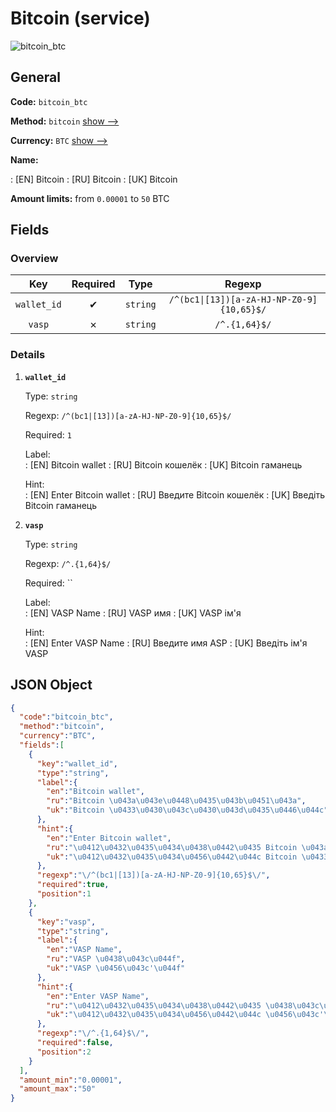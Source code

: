 
# Bitcoin (service) 
![bitcoin_btc](https://static.openfintech.io/payout_methods/bitcoin_btc/logo.svg?w=400&c=v0.59.26#w24)  

## General 
 
**Code:** `bitcoin_btc` 
 
**Method:** `bitcoin` [show -->](/payout-methods/bitcoin/) 
 
**Currency:** `BTC` [show -->](/currencies/BTC/) 
 
**Name:** 
 
:	[EN] Bitcoin 
:	[RU] Bitcoin 
:	[UK] Bitcoin 
 
**Amount limits:** from `0.00001` to `50` BTC 

## Fields 

### Overview 

|Key|Required|Type|Regexp| 
|:---:|:---:|:---:|:---:| 
|`wallet_id`|✔|`string`|`/^(bc1\|[13])[a-zA-HJ-NP-Z0-9]{10,65}$/`| 
|`vasp`|✗|`string`|`/^.{1,64}$/`| 
 

### Details 
 
1. **`wallet_id`** 
 
	Type: `string` 
 
	Regexp: `/^(bc1|[13])[a-zA-HJ-NP-Z0-9]{10,65}$/` 
 
	Required: `1` 
 
	Label:  
	: [EN] Bitcoin wallet 
	: [RU] Bitcoin кошелёк 
	: [UK] Bitcoin гаманець 
 
	Hint:  
	: [EN] Enter Bitcoin wallet 
	: [RU] Введите Bitcoin кошелёк 
	: [UK] Введіть Bitcoin гаманець 
 
2. **`vasp`** 
 
	Type: `string` 
 
	Regexp: `/^.{1,64}$/` 
 
	Required: `` 
 
	Label:  
	: [EN] VASP Name 
	: [RU] VASP имя 
	: [UK] VASP ім'я 
 
	Hint:  
	: [EN] Enter VASP Name 
	: [RU] Введите имя ASP 
	: [UK] Введіть ім'я VASP 
 

## JSON Object 

```json
{
  "code":"bitcoin_btc",
  "method":"bitcoin",
  "currency":"BTC",
  "fields":[
    {
      "key":"wallet_id",
      "type":"string",
      "label":{
        "en":"Bitcoin wallet",
        "ru":"Bitcoin \u043a\u043e\u0448\u0435\u043b\u0451\u043a",
        "uk":"Bitcoin \u0433\u0430\u043c\u0430\u043d\u0435\u0446\u044c"
      },
      "hint":{
        "en":"Enter Bitcoin wallet",
        "ru":"\u0412\u0432\u0435\u0434\u0438\u0442\u0435 Bitcoin \u043a\u043e\u0448\u0435\u043b\u0451\u043a",
        "uk":"\u0412\u0432\u0435\u0434\u0456\u0442\u044c Bitcoin \u0433\u0430\u043c\u0430\u043d\u0435\u0446\u044c"
      },
      "regexp":"\/^(bc1|[13])[a-zA-HJ-NP-Z0-9]{10,65}$\/",
      "required":true,
      "position":1
    },
    {
      "key":"vasp",
      "type":"string",
      "label":{
        "en":"VASP Name",
        "ru":"VASP \u0438\u043c\u044f",
        "uk":"VASP \u0456\u043c'\u044f"
      },
      "hint":{
        "en":"Enter VASP Name",
        "ru":"\u0412\u0432\u0435\u0434\u0438\u0442\u0435 \u0438\u043c\u044f ASP",
        "uk":"\u0412\u0432\u0435\u0434\u0456\u0442\u044c \u0456\u043c'\u044f VASP"
      },
      "regexp":"\/^.{1,64}$\/",
      "required":false,
      "position":2
    }
  ],
  "amount_min":"0.00001",
  "amount_max":"50"
}
```  

